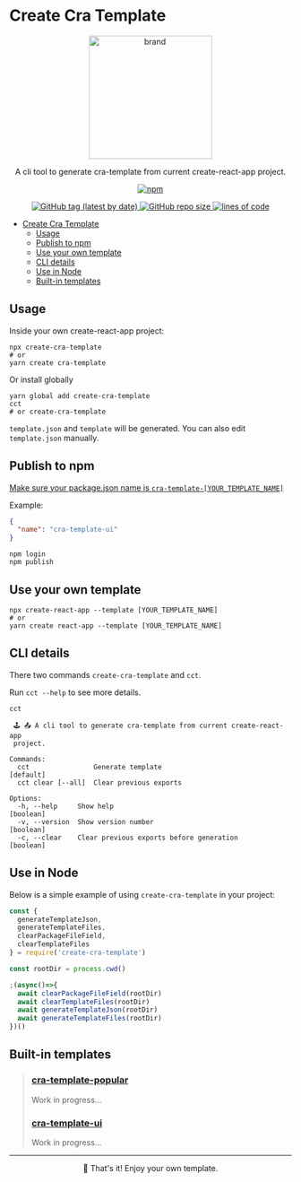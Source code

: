 # Create Cra Template

<p align="center">
  <img height="220" src="https://i.postimg.cc/RFkYXs3B/Dayflow-Black-Cat.png" alt="brand">
</p>

<p align="center">
A cli tool to generate cra-template from current create-react-app project.
</p>

<p align="center">
  <a href="https://www.npmjs.com/package/create-cra-template">
    <img alt="npm" src="https://img.shields.io/npm/v/create-cra-template?color=slateblue&label=create-cra-template&logo=npm&style=for-the-badge">
  </a>
</p>
<p align="center">
  <a href="https://github.com/iamyoki/create-cra-template">
    <img alt="GitHub tag (latest by date)" src="https://img.shields.io/github/v/tag/iamyoki/create-cra-template?color=royalblue&label=github&logo=github&style=for-the-badge">
    <img alt="GitHub repo size" src="https://img.shields.io/github/repo-size/iamyoki/create-cra-template?color=violet&style=for-the-badge">
    <img alt="lines of code" src="https://img.shields.io/tokei/lines/github/iamyoki/create-cra-template?color=gold&style=for-the-badge">
  </a>
</p>

- [Create Cra Template](#create-cra-template)
  - [Usage](#usage)
  - [Publish to npm](#publish-to-npm)
  - [Use your own template](#use-your-own-template)
  - [CLI details](#cli-details)
  - [Use in Node](#use-in-node)
  - [Built-in templates](#built-in-templates)

## Usage

Inside your own create-react-app project:

```shell
npx create-cra-template
# or
yarn create cra-template
```

Or install globally

```shell
yarn global add create-cra-template
cct
# or create-cra-template
```

`template.json` and `template` will be generated. You can also edit `template.json` manually.

## Publish to npm

[Make sure your package.json name is `cra-template-[YOUR_TEMPLATE_NAME]`](https://create-react-app.dev/docs/custom-templates#building-a-template)

Example:

```json
{
  "name": "cra-template-ui"
}
```

```shell
npm login
npm publish
```

## Use your own template

```shell
npx create-react-app --template [YOUR_TEMPLATE_NAME]
# or
yarn create react-app --template [YOUR_TEMPLATE_NAME]
```

## CLI details

There two commands `create-cra-template` and `cct`.

Run `cct --help` to see more details.

```shell
cct

 🕹 📤 A cli tool to generate cra-template from current create-react-app
 project.

Commands:
  cct                Generate template                                 [default]
  cct clear [--all]  Clear previous exports

Options:
  -h, --help     Show help                                             [boolean]
  -v, --version  Show version number                                   [boolean]
  -c, --clear    Clear previous exports before generation              [boolean]
```

## Use in Node

Below is a simple example of using `create-cra-template` in your project:

```js
const {
  generateTemplateJson,
  generateTemplateFiles,
  clearPackageFileField,
  clearTemplateFiles
} = require('create-cra-template')

const rootDir = process.cwd()

;(async()=>{
  await clearPackageFileField(rootDir)
  await clearTemplateFiles(rootDir)
  await generateTemplateJson(rootDir)
  await generateTemplateFiles(rootDir)
})()
```

## Built-in templates

> ### [cra-template-popular](https://www.npmjs.com/package/cra-template-popular)
>
> Work in progress...
> ### [cra-template-ui](https://www.npmjs.com/package/cra-template-ui)
>
> Work in progress...

---

<p align="center">🎉 That's it! Enjoy your own template.</p>
